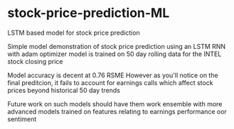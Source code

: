 # stock-price-prediction-ML
LSTM based model for stock price prediction

Simple model demonstration of stock price prediction using an LSTM RNN with adam optimizer
model is trained on 50 day rolling data for the INTEL stock closing price

Model accuracy is decent at 0.76 RSME
However as you'll notice on the final preditcion, it fails to account for earnings calls which affect stock prices beyond historical 50 day trends

Future work on such models should have them work ensemble with more advanced models trained on features relating to earnings performance oor sentiment
